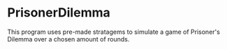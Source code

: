 # PrisonerDilemma
This program uses pre-made stratagems to simulate a game of Prisoner's Dilemma over a chosen amount of rounds.
